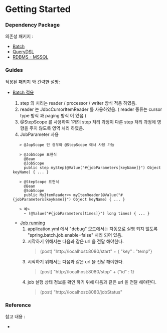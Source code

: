 # Getting Started

### Dependency Package

의존성 패키지 :

* [Batch]()
* [QueryDSL]()
* [RDBMS - MSSQL]()

###  Guides

적용된 패키지 와 간략한 설명:

* [Batch 적용]()
  1. step 의 처리는 reader / processor / writer 방식 적용 하였음.
  2. reader 는 JdbcCursorItemReader 를 사용하였음. ( reader 종류는 cursor type 방식 과 paging 방식 이 있음.)
  3. @StepScope 를 사용하여 1개의 step 처리 과정이 다른 step 처리 과정에 영향을 주지 않도록 영역 처리 하였음.
  4. JobParameter 사용
  ```
     > @JopScope 인 경우와 @StepScope 에서 사용 가능
   
     > @JobScope 표현식 
       @Bean
       @JobScope
       public step myStep(@Value("#{jobParameters[keyName]}") Object keyName) { ... }
  
     > @StepScope 표현식 
       @Bean
       @SobScope
       public MyItemReader<> myItemReader(@Value("#{jobParameters[keyName]}") Object keyName) { ... }
  
     > 예> 
       ~ (@Value("#{jobParameters[times]}") long times) { ... }
  ```

  * [Job running]()
    1. application.yml 에서 "debug" 모드에서는 자동으로 실행 되지 않도록 "spring.batch.job.enable=false" 처리 되어 있음.
    2. 시작하기 위해서는 다음과 같은 url 을 전달 해야한다. 
        >   (post) "http://localhost:8080/start" + { "key" : "temp"} 
    3. 시작하기 위해서는 다음과 같은 url 을 전달 해야한다.
        >   (post) "http://localhost:8080/stop" + {"id" : 1}
    4. job 실행 상태 정보를 확인 하기 위해 다음과 같은 url 을 전달 해야한다.
        >   (post) "http://localhost:8080/jobStatus"
    
### Reference 

참고 내용 :

* []()

